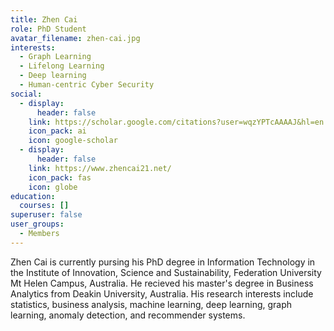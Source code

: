 ```yaml
---
title: Zhen Cai
role: PhD Student
avatar_filename: zhen-cai.jpg
interests:
  - Graph Learning
  - Lifelong Learning
  - Deep learning
  - Human-centric Cyber Security
social:
  - display:
      header: false
    link: https://scholar.google.com/citations?user=wqzYPTcAAAAJ&hl=en
    icon_pack: ai
    icon: google-scholar
  - display:
      header: false
    link: https://www.zhencai21.net/
    icon_pack: fas
    icon: globe
education:
  courses: []
superuser: false
user_groups:
  - Members
---
```

Zhen Cai is currently pursing his PhD degree in Information Technology in the Institute of Innovation, Science and Sustainability, Federation University Mt Helen Campus, Australia. He recieved his master's degree in Business Analytics from Deakin University, Australia. His research interests include statistics, business analysis, machine learning, deep learning, graph learning, anomaly detection, and recommender systems.